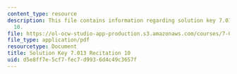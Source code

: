```yaml
---
content_type: resource
description: This file contains information regarding solution key 7.013 recitation
  10.
file: https://ol-ocw-studio-app-production.s3.amazonaws.com/courses/7-013-introductory-biology-spring-2013/d5e8ff7e5cf7fec7d9936d4c49c3657f_MIT7_013S12_RecitatSol_10.pdf
file_type: application/pdf
resourcetype: Document
title: Solution Key 7.013 Recitation 10
uid: d5e8ff7e-5cf7-fec7-d993-6d4c49c3657f
---
```

